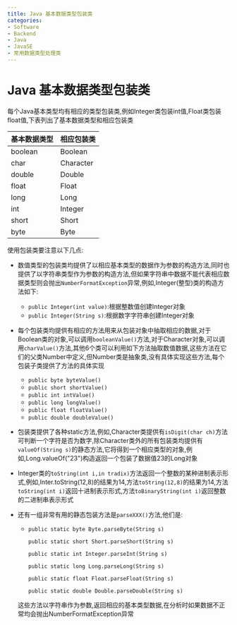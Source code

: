 ```yaml
---
title: Java 基本数据类型包装类
categories:
- Software
- Backend
- Java
- JavaSE
- 常用数据类型处理类
---
```

# Java 基本数据类型包装类

每个Java基本类型均有相应的类型包装类,例如Integer类包装int值,Float类包装float值,下表列出了基本数据类型和相应包装类

| 基本数据类型 | 相应包装类 |
| ------------ | ---------- |
| boolean      | Boolean    |
| char         | Character  |
| double       | Double     |
| float        | Float      |
| long         | Long       |
| int          | Integer    |
| short        | Short      |
| byte         | Byte       |

使用包装类要注意以下几点:

- 数值类型的包装类均提供了以相应基本类型的数据作为参数的构造方法,同时也提供了以字符串类型作为参数的构造方法,但如果字符串中数据不能代表相应数据类型则会抛出`NumberFormatException`异常,例如,Integer(整型)类的构造方法如下:
    - `public Integer(int value)`:根据整数值创建Integer对象
    - `public Integer(String s)`:根据数字字符串创建Integer对象
- 每个包装类均提供有相应的方法用来从包装对象中抽取相应的数据,对于Boolean类的对象,可以调用`booleanValue()`方法,对于Character对象,可以调用`charValue()`方法,其他6个类可以利用如下方法抽取数值数据,这些方法在它们的父类Number中定义,但Number类是抽象类,没有具体实现这些方法,每个包装子类提供了方法的具体实现
    - `public byte byteValue()`
    - `public short shortValue()`
    - `public int intValue()`
    - `public long longValue()`
    - `public float floatValue()`
    - `public double doubleValue()`
- 包装类提供了各种static方法,例如,Character类提供有`isDigit(char ch)`方法可判断一个字符是否为数字,除Character类外的所有包装类均提供有`valueOf(String s)`的静态方法,它将得到一个相应类型的对象,例如,Long.valueOf("23")构造返回一个包装了数据值23的Long对象

- Integer类的`toString(int i,in tradix)`方法返回一个整数的某种进制表示形式,例如,Inter.toString(12,8)的结果为14,方法`toString(12,8)`的结果为14,方法`toString(int i)`返回十进制表示形式,方法`toBinaryString(int i)`返回整数的二进制串表示形式

- 还有一组非常有用的静态包装方法是`parseXXX()`方法,他们是:

  - `public static byte Byte.parseByte(String s)`

    `public static short Short.parseShort(String s)`

    `public static int Integer.parseInt(String s)`

    `public static long Long.parseLong(String s)`

    `public static float Float.parseFloat(String s)`

    `public static double Double.parseDouble(String s)`

  这些方法以字符串作为参数,返回相应的基本类型数据,在分析时如果数据不正常均会抛出NumberFormatException异常